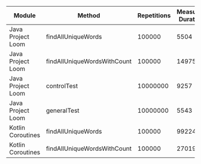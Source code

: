 | Module | Method | Repetitions | Measured Duration | Machine |
|---|---|---|---|---|
| Java Project Loom | findAllUniqueWords | 100000 | 5504 | Prototype Phase |
| Java Project Loom | findAllUniqueWordsWithCount | 100000 | 14975 | Prototype Phase |
| Java Project Loom | controlTest | 10000000 | 9257 | Prototype Phase |
| Java Project Loom | generalTest | 10000000 | 5543 | Prototype Phase |
| Kotlin Coroutines | findAllUniqueWords | 100000 | 99224 | Prototype Phase |
| Kotlin Coroutines | findAllUniqueWordsWithCount | 100000 | 27019 | Prototype Phase |
